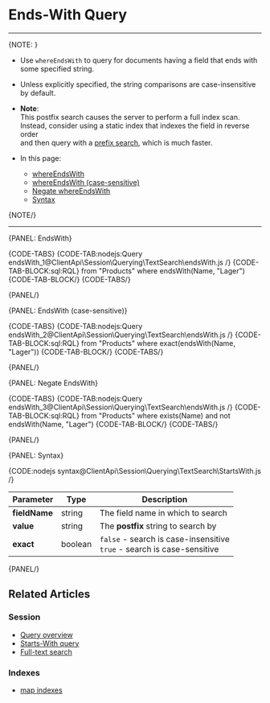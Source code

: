 ﻿# Ends-With Query

---

{NOTE: }

* Use `whereEndsWith` to query for documents having a field that ends with some specified string.  

* Unless explicitly specified, the string comparisons are case-insensitive by default.

* __Note__:  
  This postfix search causes the server to perform a full index scan.  
  Instead, consider using a static index that indexes the field in reverse order  
  and then query with a [prefix search](../../../../client-api/session/querying/text-search/starts-with-query), which is much faster.

* In this page:
    * [whereEndsWith](../../../../client-api/session/querying/text-search/starts-with-search#wherestartswith)
    * [whereEndsWith (case-sensitive)](../../../../client-api/session/querying/text-search/starts-with-search#wherestartswith-(case-sensitive))
    * [Negate whereEndsWith](../../../../client-api/session/querying/text-search/starts-with-search#negate-wherestartswith)
    * [Syntax](../../../../client-api/session/querying/text-search/starts-with-search#syntax)

{NOTE/}

---

{PANEL: EndsWith}

{CODE-TABS}
{CODE-TAB:nodejs:Query endsWith_1@ClientApi\Session\Querying\TextSearch\endsWith.js /}
{CODE-TAB-BLOCK:sql:RQL}
from "Products"
where endsWith(Name, "Lager")
{CODE-TAB-BLOCK/}
{CODE-TABS/}

{PANEL/}

{PANEL: EndsWith (case-sensitive)}

{CODE-TABS}
{CODE-TAB:nodejs:Query endsWith_2@ClientApi\Session\Querying\TextSearch\endsWith.js /}
{CODE-TAB-BLOCK:sql:RQL}
from "Products"
where exact(endsWith(Name, "Lager"))
{CODE-TAB-BLOCK/}
{CODE-TABS/}

{PANEL/}

{PANEL: Negate EndsWith}

{CODE-TABS}
{CODE-TAB:nodejs:Query endsWith_3@ClientApi\Session\Querying\TextSearch\endsWith.js /}
{CODE-TAB-BLOCK:sql:RQL}
from "Products"
where exists(Name) and not endsWith(Name, "Lager")
{CODE-TAB-BLOCK/}
{CODE-TABS/}

{PANEL/}

{PANEL: Syntax}

{CODE:nodejs syntax@ClientApi\Session\Querying\TextSearch\StartsWith.js /}

| Parameter     | Type    | Description                                                               |
|---------------|---------|---------------------------------------------------------------------------|
| __fieldName__ | string  | The field name in which to search                                         |
| __value__     | string  | The __postfix__ string to search by                                       |
| __exact__     | boolean | `false` - search is case-insensitive<br>`true` - search is case-sensitive |


{PANEL/}

## Related Articles

### Session

- [Query overview](../../../../client-api/session/querying/how-to-query)
- [Starts-With query](../../../../client-api/session/querying/text-search/starts-with-query)
- [Full-text search](../../../../client-api/session/querying/text-search/full-text-search)

### Indexes

- [map indexes](../../../../indexes/map-indexes)
